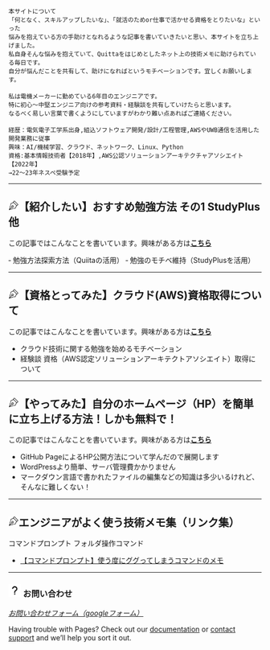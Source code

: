 
```
本サイトについて
「何となく、スキルアップしたいな」、「就活のためor仕事で活かせる資格をとりたいな」といった
悩みを抱えている方の手助けとなれるような記事を書いていきたいと思い、本サイトを立ち上げました。
私自身そんな悩みを抱えていて、Quittaをはじめとしたネット上の技術メモに助けられている毎日です。
自分が悩んだことを共有して、助けになればというモチベーションです。宜しくお願いします。

私は電機メーカーに勤めている6年目のエンジニアです。
特に初心〜中堅エンジニア向けの参考資料・経験談を共有していけたらと思います。
なるべく易しい言葉で書くようにしていますがわかり難い点あればご連絡ください。

経歴：電気電子工学系出身,組込ソフトウェア開発/設計/工程管理,AWSやUWB通信を活用した開発業務に従事
興味：AI/機械学習、クラウド、ネットワーク、Linux、Python
資格:基本情報技術者【2018年】,AWS公認ソリューションアーキテクチャアソシエイト【2022年】
→22～23年ネスペ受験予定
```


----

## <img src="./images/pen.png" width="4%">【紹介したい】おすすめ勉強方法 その1 StudyPlus他
この記事ではこんなことを書いています。興味がある方は[**こちら**](https://kissshot-skup.github.io/webpage/studyplus)

‐ 勉強方法探索方法（Quiitaの活用）
‐ 勉強のモチベ維持（StudyPlusを活用）

----

## <img src="./images/pen.png" width="4%">【資格とってみた】クラウド(AWS)資格取得について
この記事ではこんなことを書いています。興味がある方は[**こちら**](https://kissshot-skup.github.io/webpage/AWS_ASS)
- クラウド技術に関する勉強を始めるモチベーション
- 経験談 資格（AWS認定ソリューションアーキテクトアソシエイト）取得について


----

## <img src="./images/pen.png" width="4%">【やってみた】自分のホームページ（HP）を簡単に立ち上げる方法！しかも無料で！
この記事ではこんなことを書いています。興味がある方は[**こちら**](https://kissshot-skup.github.io/webpage/GitHub_Page)

- GitHub PageによるHP公開方法について学んだので展開します
- WordPressより簡単、サーバ管理費かかりません
- マークダウン言語で書かれたファイルの編集などの知識は多少いるけれど、そんなに難しくない！


----

## <img src="./images/pen.png" width="4%">エンジニアがよく使う技術メモ集（リンク集）
コマンドプロンプト フォルダ操作コマンド
- [【コマンドプロンプト】使う度にググってしまうコマンドのメモ](http://mosinoma.cocolog-nifty.com/blog/2010/08/post-da45.html)


----

### <img src="./images/question.png" width="5%"> お問い合わせ

[_お問い合わせフォーム（googleフォーム）_](https://docs.google.com/forms/d/e/1FAIpQLSfpbvbT_OmlYiQRZCubeB3hX8pdq3BXhGoAs0Ug0F3iY_x3ew/viewform?usp=sf_link)

Having trouble with Pages? Check out our [documentation](https://docs.github.com/categories/github-pages-basics/) or [contact support](https://support.github.com/contact) and we’ll help you sort it out.
